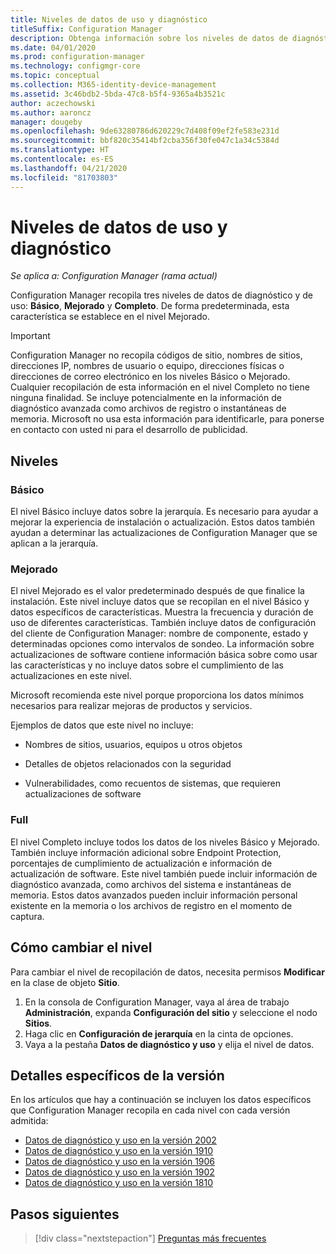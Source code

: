 ```yaml
---
title: Niveles de datos de uso y diagnóstico
titleSuffix: Configuration Manager
description: Obtenga información sobre los niveles de datos de diagnóstico y uso que se recopilan en Configuration Manager.
ms.date: 04/01/2020
ms.prod: configuration-manager
ms.technology: configmgr-core
ms.topic: conceptual
ms.collection: M365-identity-device-management
ms.assetid: 3c46bdb2-5bda-47c8-b5f4-9365a4b3521c
author: aczechowski
ms.author: aaroncz
manager: dougeby
ms.openlocfilehash: 9de63280786d620229c7d408f09ef2fe583e231d
ms.sourcegitcommit: bbf820c35414bf2cba356f30fe047c1a34c5384d
ms.translationtype: HT
ms.contentlocale: es-ES
ms.lasthandoff: 04/21/2020
ms.locfileid: "81703803"
---
```

# <a name="levels-of-diagnostic-usage-data"></a>Niveles de datos de uso y diagnóstico

*Se aplica a: Configuration Manager (rama actual)*

Configuration Manager recopila tres niveles de datos de diagnóstico y de uso: **Básico**, **Mejorado** y **Completo**. De forma predeterminada, esta característica se establece en el nivel Mejorado.

> [!IMPORTANT]
> Configuration Manager no recopila códigos de sitio, nombres de sitios, direcciones IP, nombres de usuario o equipo, direcciones físicas o direcciones de correo electrónico en los niveles Básico o Mejorado. Cualquier recopilación de esta información en el nivel Completo no tiene ninguna finalidad. Se incluye potencialmente en la información de diagnóstico avanzada como archivos de registro o instantáneas de memoria. Microsoft no usa esta información para identificarle, para ponerse en contacto con usted ni para el desarrollo de publicidad.

## <a name="levels"></a>Niveles

### <a name="basic"></a>Básico

El nivel Básico incluye datos sobre la jerarquía. Es necesario para ayudar a mejorar la experiencia de instalación o actualización. Estos datos también ayudan a determinar las actualizaciones de Configuration Manager que se aplican a la jerarquía.

### <a name="enhanced"></a>Mejorado

El nivel Mejorado es el valor predeterminado después de que finalice la instalación. Este nivel incluye datos que se recopilan en el nivel Básico y datos específicos de características. Muestra la frecuencia y duración de uso de diferentes características. También incluye datos de configuración del cliente de Configuration Manager: nombre de componente, estado y determinadas opciones como intervalos de sondeo. La información sobre actualizaciones de software contiene información básica sobre como usar las características y no incluye datos sobre el cumplimiento de las actualizaciones en este nivel.

Microsoft recomienda este nivel porque proporciona los datos mínimos necesarios para realizar mejoras de productos y servicios.

Ejemplos de datos que este nivel no incluye:

- Nombres de sitios, usuarios, equipos u otros objetos

- Detalles de objetos relacionados con la seguridad

- Vulnerabilidades, como recuentos de sistemas, que requieren actualizaciones de software

### <a name="full"></a>Full

El nivel Completo incluye todos los datos de los niveles Básico y Mejorado. También incluye información adicional sobre Endpoint Protection, porcentajes de cumplimiento de actualización e información de actualización de software. Este nivel también puede incluir información de diagnóstico avanzada, como archivos del sistema e instantáneas de memoria. Estos datos avanzados pueden incluir información personal existente en la memoria o los archivos de registro en el momento de captura.

## <a name="how-to-change-the-level"></a><a name="bkmk_change"></a> Cómo cambiar el nivel

Para cambiar el nivel de recopilación de datos, necesita permisos **Modificar** en la clase de objeto **Sitio**.

1. En la consola de Configuration Manager, vaya al área de trabajo **Administración**, expanda **Configuración del sitio** y seleccione el nodo **Sitios**.
1. Haga clic en **Configuración de jerarquía** en la cinta de opciones.
1. Vaya a la pestaña **Datos de diagnóstico y uso** y elija el nivel de datos.

## <a name="version-specific-details"></a><a name="bkmk_versions"></a> Detalles específicos de la versión

En los artículos que hay a continuación se incluyen los datos específicos que Configuration Manager recopila en cada nivel con cada versión admitida:

- [Datos de diagnóstico y uso en la versión 2002](levels-of-diagnostic-usage-data-collection-2002.md)
- [Datos de diagnóstico y uso en la versión 1910](levels-of-diagnostic-usage-data-collection-1910.md)
- [Datos de diagnóstico y uso en la versión 1906](levels-of-diagnostic-usage-data-collection-1906.md)
- [Datos de diagnóstico y uso en la versión 1902](levels-of-diagnostic-usage-data-collection-1902.md)
- [Datos de diagnóstico y uso en la versión 1810](levels-of-diagnostic-usage-data-collection-1810.md)

## <a name="next-steps"></a>Pasos siguientes

> [!div class="nextstepaction"]
> [Preguntas más frecuentes](frequently-asked-questions.md)
